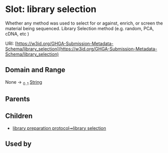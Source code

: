 
# Slot: library selection


Whether any method was used to select for or against, enrich, or screen the material being sequenced. Library Selection method (e.g. random, PCA, cDNA, etc )

URI: [https://w3id.org/GHGA-Submission-Metadata-Schema/library_selection](https://w3id.org/GHGA-Submission-Metadata-Schema/library_selection)


## Domain and Range

None &#8594;  <sub>0..1</sub> [String](types/String.md)

## Parents


## Children

 *  [library preparation protocol➞library selection](library_preparation_protocol_library_selection.md)

## Used by

